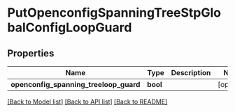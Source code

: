 # PutOpenconfigSpanningTreeStpGlobalConfigLoopGuard

## Properties
Name | Type | Description | Notes
------------ | ------------- | ------------- | -------------
**openconfig_spanning_treeloop_guard** | **bool** |  | [optional] 

[[Back to Model list]](../README.md#documentation-for-models) [[Back to API list]](../README.md#documentation-for-api-endpoints) [[Back to README]](../README.md)


